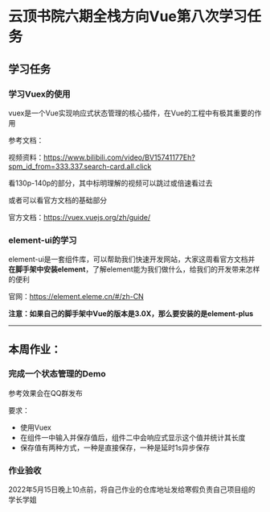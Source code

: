 # 云顶书院六期全栈方向Vue第八次学习任务


## 学习任务

### 学习Vuex的使用

vuex是一个Vue实现响应式状态管理的核心插件，在Vue的工程中有极其重要的作用

参考文档：

视频资料：https://www.bilibili.com/video/BV15741177Eh?spm_id_from=333.337.search-card.all.click

看130p-140p的部分，其中标明理解的视频可以跳过或倍速看过去

或者可以看官方文档的基础部分

官方文档：https://vuex.vuejs.org/zh/guide/

### element-ui的学习

element-ui是一套组件库，可以帮助我们快速开发网站，大家这周看官方文档并**在脚手架中安装element**，了解element能为我们做什么，给我们的开发带来怎样的便利

官网：https://element.eleme.cn/#/zh-CN

**注意：如果自己的脚手架中Vue的版本是3.0X，那么要安装的是element-plus**

------


## 本周作业：

### 完成一个状态管理的Demo

参考效果会在QQ群发布

要求：

* 使用Vuex
* 在组件一中输入并保存值后，组件二中会响应式显示这个值并统计其长度
* 保存值有两种方式，一种是直接保存，一种是延时1s异步保存


### 作业验收


2022年5月15日晚上10点前，将自己作业的仓库地址发给寒假负责自己项目组的学长学姐

